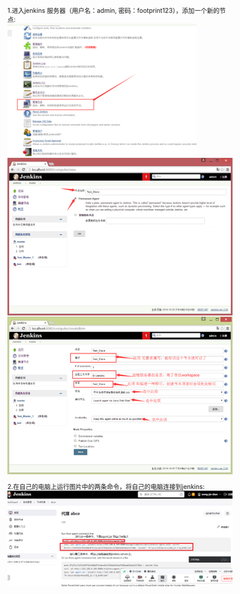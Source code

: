 1.进入jenkins 服务器（用户名：admin, 密码：footprint123），添加一个新的节点:  
![](https://github.com/yuchuzhi/test_compiler/blob/master/jenkins/jenkins_slave1.png)
![](https://github.com/yuchuzhi/test_compiler/blob/master/jenkins/jenkins_slave2.png)
![](https://github.com/yuchuzhi/test_compiler/blob/master/jenkins/jenkins_slave3.png)

2.在自己的电脑上运行图片中的两条命令，将自己的电脑连接到jenkins:
![](https://github.com/yuchuzhi/test_compiler/blob/master/jenkins/jenkins_slave4.png)
